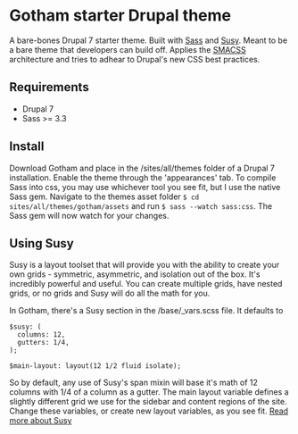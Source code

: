 # Gotham starter Drupal theme

A bare-bones Drupal 7 starter theme. Built with [Sass](http://sass-lang.com) and [Susy](http://susy.oddbird.net). Meant to be a bare theme that developers can build off. Applies the [SMACSS](http://smacss.com) architecture and tries to adhear to Drupal's new CSS best practices.

## Requirements 

* Drupal 7
* Sass >= 3.3

## Install

Download Gotham and place in the /sites/all/themes folder of a Drupal 7 installation. Enable the theme through the 'appearances' tab. To compile Sass into css, you may use whichever tool you see fit, but I use the native Sass gem. Navigate to the themes asset folder `$ cd sites/all/themes/gotham/assets` and run `$ sass --watch sass:css`. The Sass gem will now watch for your changes.

## Using Susy

Susy is a layout toolset that will provide you with the ability to create your own grids - symmetric, asymmetric, and isolation out of the box. It's incredibly powerful and useful. You can create multiple grids, have nested grids, or no grids and Susy will do all the math for you.

In Gotham, there's a Susy section in the /base/_vars.scss file. It defaults to

```
$susy: (
  columns: 12,
  gutters: 1/4,
);

$main-layout: layout(12 1/2 fluid isolate);
```

So by default, any use of Susy's span mixin will base it's math of 12 columns with 1/4 of a column as a gutter. The main layout variable defines a slightly different grid we use for the sidebar and content regions of the site. Change these variables, or create new layout variables, as you see fit. [Read more about Susy](http://susydocs.oddbird.net/en/latest/)